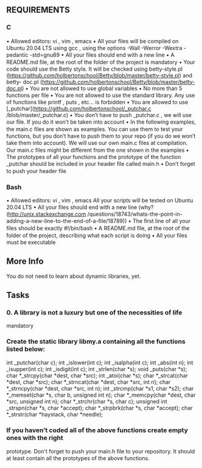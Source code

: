 ## REQUIREMENTS 

### C

• Allowed editors: vi , vim , emacs
• All your ﬁles will be compiled on Ubuntu 20.04 LTS using gcc , using the options
-Wall -Werror -Wextra -pedantic -std=gnu89
• All your ﬁles should end with a new line
• A README.md ﬁle, at the root of the folder of the project is mandatory
• Your code should use the Betty style. It will be checked using betty-style.pl
(https://github.com/holbertonschool/Betty/blob/master/betty-style.pl) and betty-
doc.pl (https://github.com/holbertonschool/Betty/blob/master/betty-doc.pl)
• You are not allowed to use global variables
• No more than 5 functions per ﬁle
• You are not allowed to use the standard library. Any use of functions like printf ,
puts , etc… is forbidden
• You are allowed to use [_putchar](https://github.com/holbertonschool/_putchar.c
/blob/master/_putchar.c)
• You don’t have to push _putchar.c , we will use our ﬁle. If you do it won’t be taken
into account
• In the following examples, the main.c ﬁles are shown as examples. You can use
them to test your functions, but you don’t have to push them to your repo (if you do
we won’t take them into account). We will use our own main.c ﬁles at compilation.
Our main.c ﬁles might be diﬀerent from the one shown in the examples
• The prototypes of all your functions and the prototype of the function _putchar
should be included in your header ﬁle called main.h
• Don’t forget to push your header ﬁle


### Bash

• Allowed editors: vi , vim , emacs
All your scripts will be tested on Ubuntu 20.04 LTS
• All your ﬁles should end with a new line (why? (http://unix.stackexchange.com
/questions/18743/whats-the-point-in-adding-a-new-line-to-the-end-of-a-ﬁle/18789))
• The ﬁrst line of all your ﬁles should be exactly #!/bin/bash
• A README.md ﬁle, at the root of the folder of the project, describing what each script
is doing
• All your ﬁles must be executable

## More Info

You do not need to learn about dynamic libraries, yet.

## Tasks

### 0. A library is not a luxury but one of the necessities of life
mandatory

### Create the static library libmy.a containing all the functions listed below:

int _putchar(char c);
int _islower(int c);
int _isalpha(int c);
int _abs(int n);
int _isupper(int c);
int _isdigit(int c);
int _strlen(char *s);
void _puts(char *s);
char *_strcpy(char *dest, char *src);
int _atoi(char *s);
char *_strcat(char *dest, char *src);
char *_strncat(char *dest, char *src, int n);
char *_strncpy(char *dest, char *src, int n);
int _strcmp(char *s1, char *s2);
char *_memset(char *s, char b, unsigned int n);
char *_memcpy(char *dest, char *src, unsigned int n);
char *_strchr(char *s, char c);
unsigned int _strspn(char *s, char *accept);
char *_strpbrk(char *s, char *accept);
char *_strstr(char *haystack, char *needle);

### If you haven’t coded all of the above functions create empty ones with the right
prototype.
Don't forget to push your main.h ﬁle to your repository. It should at least contain all the
prototypes of the above functions.










